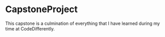 # CapstoneProject
This capstone is a culmination of everything that I have learned during my time at CodeDifferently.